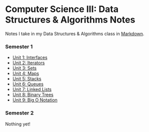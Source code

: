 # Computer Science III: Data Structures & Algorithms Notes

Notes I take in my Data Structures & Algorithms class in [Markdown](https://www.markdownguide.org/getting-started/).

### Semester 1

- [Unit 1: Interfaces](https://cs3.j21.dev/Interfaces)
- [Unit 2: Iterators](https://cs3.j21.dev/Iterators)
- [Unit 3: Sets](https://cs3.j21.dev/Sets)
- [Unit 4: Maps](https://cs3.j21.dev/Maps)
- [Unit 5: Stacks](https://cs3.j21.dev/Stacks)
- [Unit 6: Queues](https://cs3.j21.dev/Queues)
- [Unit 7: Linked Lists](https://cs3.j21.dev/LinkedLists)
- [Unit 8: Binary Trees](https://cs3.j21.dev/BinaryTrees.pdf)
- [Unit 9: Big O Notation](https://cs3.j21.dev/BigO-Notation)

### Semester 2

Nothing yet!
